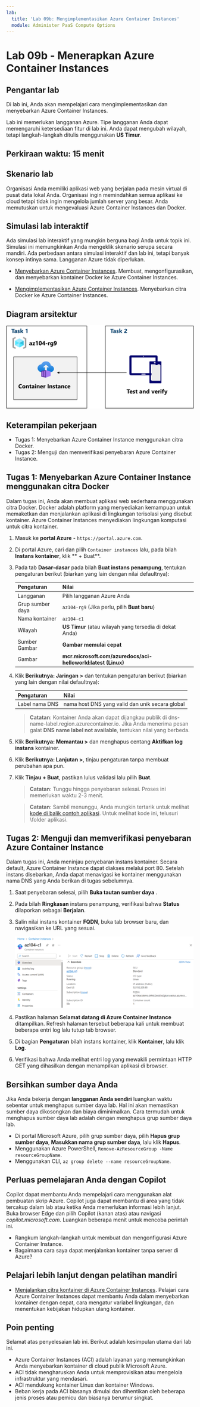 ```yaml
---
lab:
  title: 'Lab 09b: Mengimplementasikan Azure Container Instances'
  module: Administer PaaS Compute Options
---
```


# Lab 09b - Menerapkan Azure Container Instances

## Pengantar lab

Di lab ini, Anda akan mempelajari cara mengimplementasikan dan menyebarkan Azure Container Instances.

Lab ini memerlukan langganan Azure. Tipe langganan Anda dapat memengaruhi ketersediaan fitur di lab ini. Anda dapat mengubah wilayah, tetapi langkah-langkah ditulis menggunakan **US Timur**.

## Perkiraan waktu: 15 menit

## Skenario lab

Organisasi Anda memiliki aplikasi web yang berjalan pada mesin virtual di pusat data lokal Anda. Organisasi ingin memindahkan semua aplikasi ke cloud tetapi tidak ingin mengelola jumlah server yang besar. Anda memutuskan untuk mengevaluasi Azure Container Instances dan Docker. 
## Simulasi lab interaktif

Ada simulasi lab interaktif yang mungkin berguna bagi Anda untuk topik ini. Simulasi ini memungkinkan Anda mengeklik skenario serupa secara mandiri. Ada perbedaan antara simulasi interaktif dan lab ini, tetapi banyak konsep intinya sama. Langganan Azure tidak diperlukan.

+ [Menyebarkan Azure Container Instances](https://mslearn.cloudguides.com/en-us/guides/AZ-900%20Exam%20Guide%20-%20Azure%20Fundamentals%20Exercise%203). Membuat, mengonfigurasikan, dan menyebarkan kontainer Docker ke Azure Container Instances.
  
+ [Mengimplementasikan Azure Container Instances](https://mslabs.cloudguides.com/guides/AZ-104%20Exam%20Guide%20-%20Microsoft%20Azure%20Administrator%20Exercise%2014).  Menyebarkan citra Docker ke Azure Container Instances. 

## Diagram arsitektur

![Diagram tugas.](../media/az104-lab09b-aci-architecture.png)

## Keterampilan pekerjaan

- Tugas 1: Menyebarkan Azure Container Instance menggunakan citra Docker.
- Tugas 2: Menguji dan memverifikasi penyebaran Azure Container Instance.

## Tugas 1: Menyebarkan Azure Container Instance menggunakan citra Docker

Dalam tugas ini, Anda akan membuat aplikasi web sederhana menggunakan citra Docker. Docker adalah platform yang menyediakan kemampuan untuk memaketkan dan menjalankan aplikasi di lingkungan terisolasi yang disebut kontainer. Azure Container Instances menyediakan lingkungan komputasi untuk citra kontainer.

1. Masuk ke **portal Azure** - `https://portal.azure.com`.

1. Di portal Azure, cari dan pilih `Container instances` lalu, pada bilah **Instans kontainer**, klik ** + Buat**.

1. Pada tab **Dasar-dasar** pada bilah **Buat instans penampung**, tentukan pengaturan berikut (biarkan yang lain dengan nilai defaultnya):

    | Pengaturan | Nilai |
    | ---- | ---- |
    | Langganan | Pilih langganan Azure Anda |
    | Grup sumber daya | `az104-rg9` (Jika perlu, pilih **Buat baru**) |
    | Nama kontainer | `az104-c1` |
    | Wilayah | **US Timur** (atau wilayah yang tersedia di dekat Anda)|
    | Sumber Gambar | **Gambar memulai cepat** |
    | Gambar | **mcr.microsoft.com/azuredocs/aci-helloworld:latest (Linux)** |

1. Klik **Berikutnya: Jaringan >** dan tentukan pengaturan berikut (biarkan yang lain dengan nilai defaultnya):

    | Pengaturan | Nilai |
    | --- | --- |
    | Label nama DNS | nama host DNS yang valid dan unik secara global |

    >**Catatan**: Kontainer Anda akan dapat dijangkau publik di dns-name-label.region.azurecontainer.io. Jika Anda menerima pesan galat **DNS name label not available**, tentukan nilai yang berbeda.

1. Klik **Berikutnya: Memantau >** dan menghapus centang **Aktifkan log instans** kontainer. 

1. Klik **Berikutnya: Lanjutan >**, tinjau pengaturan tanpa membuat perubahan apa pun.

1. Klik **Tinjau + Buat**, pastikan lulus validasi lalu pilih **Buat**.

    >**Catatan**: Tunggu hingga penyebaran selesai. Proses ini memerlukan waktu 2-3 menit.

    >**Catatan**: Sambil menunggu, Anda mungkin tertarik untuk melihat [kode di balik contoh aplikasi](https://github.com/Azure-Samples/aci-helloworld). Untuk melihat kode ini, telusuri \\folder aplikasi.

## Tugas 2: Menguji dan memverifikasi penyebaran Azure Container Instance 

Dalam tugas ini, Anda meninjau penyebaran instans kontainer. Secara default, Azure Container Instance dapat diakses melalui port 80. Setelah instans disebarkan, Anda dapat menavigasi ke kontainer menggunakan nama DNS yang Anda berikan di tugas sebelumnya.

1. Saat penyebaran selesai, pilih **Buka tautan sumber daya** .

1. Pada bilah **Ringkasan** instans penampung, verifikasi bahwa **Status** dilaporkan sebagai **Berjalan**.

1. Salin nilai instans kontainer **FQDN**, buka tab browser baru, dan navigasikan ke URL yang sesuai.

     ![Cuplikan layar halaman gambaran umum ACI di portal.](../media/az104-lab09b-aci-overview.png)

1. Pastikan halaman **Selamat datang di Azure Container Instance** ditampilkan. Refresh halaman tersebut beberapa kali untuk membuat beberapa entri log lalu tutup tab browser.  

1. Di bagian **Pengaturan** bilah instans kontainer, klik **Kontainer**, lalu klik **Log**.

1. Verifikasi bahwa Anda melihat entri log yang mewakili permintaan HTTP GET yang dihasilkan dengan menampilkan aplikasi di browser.
   
## Bersihkan sumber daya Anda

Jika Anda bekerja dengan **langganan Anda sendiri** luangkan waktu sebentar untuk menghapus sumber daya lab. Hal ini akan memastikan sumber daya dikosongkan dan biaya diminimalkan. Cara termudah untuk menghapus sumber daya lab adalah dengan menghapus grup sumber daya lab. 

+ Di portal Microsoft Azure, pilih grup sumber daya, pilih **Hapus grup sumber daya**, **Masukkan nama grup sumber daya**, lalu klik **Hapus**.
+ Menggunakan Azure PowerShell, `Remove-AzResourceGroup -Name resourceGroupName`.
+ Menggunakan CLI, `az group delete --name resourceGroupName`.

## Perluas pemelajaran Anda dengan Copilot
Copilot dapat membantu Anda mempelajari cara menggunakan alat pembuatan skrip Azure. Copilot juga dapat membantu di area yang tidak tercakup dalam lab atau ketika Anda memerlukan informasi lebih lanjut. Buka browser Edge dan pilih Copilot (kanan atas) atau navigasi *copilot.microsoft.com*. Luangkan beberapa menit untuk mencoba perintah ini.

+ Rangkum langkah-langkah untuk membuat dan mengonfigurasi Azure Container Instance.
+ Bagaimana cara saya dapat menjalankan kontainer tanpa server di Azure?

## Pelajari lebih lanjut dengan pelatihan mandiri

+ [Menjalankan citra kontainer di Azure Container Instances](https://learn.microsoft.com/training/modules/create-run-container-images-azure-container-instances/). Pelajari cara Azure Container Instances dapat membantu Anda dalam menyebarkan kontainer dengan cepat, cara mengatur variabel lingkungan, dan menentukan kebijakan hidupkan ulang kontainer.

## Poin penting

Selamat atas penyelesaian lab ini. Berikut adalah kesimpulan utama dari lab ini. 

+ Azure Container Instances (ACI) adalah layanan yang memungkinkan Anda menyebarkan kontainer di cloud publik Microsoft Azure.
+ ACI tidak mengharuskan Anda untuk memprovisikan atau mengelola infrastruktur yang mendasari.
+ ACI mendukung kontainer Linux dan kontainer Windows.
+ Beban kerja pada ACI biasanya dimulai dan dihentikan oleh beberapa jenis proses atau pemicu dan biasanya berumur singkat. 

    
